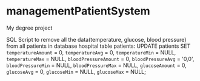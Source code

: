 # managementPatientSystem
My degree project


SQL Script to remove all the data(temperature, glucose, blood pressure) from all patients in database hospital table patients:
UPDATE patients SET `temperatureAmount` = 0, `temperatureAvg` = 0, `temperatureMin` = NULL, `temperatureMax` = NULL, `bloodPressureAmount` = 0,
`bloodPressureAvg` = '0,0', `bloodPressureMin` = NULL, `bloodPressureMax` = NULL, `glucoseAmount` = 0, `glucoseAvg` = 0, `glucoseMin` = NULL,
 `glucoseMax` = NULL;
 
